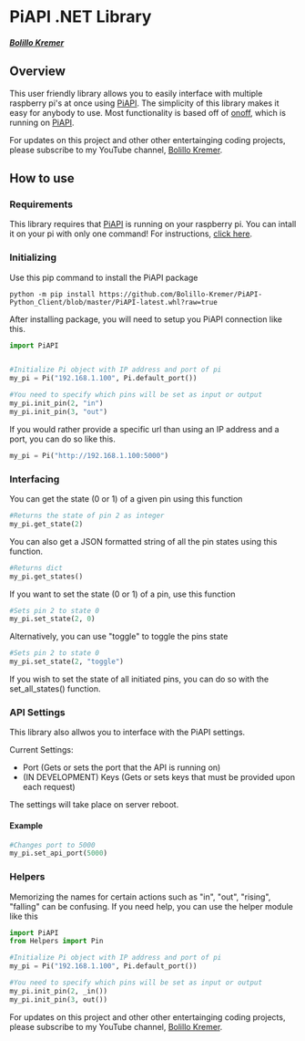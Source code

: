 # PiAPI .NET Library
##### [Bolillo Kremer](https://youtube.com/BolilloKremer?https://www.youtube.com/BolilloKremer?sub_confirmation=1)

## Overview
This user friendly library allows you to easily interface with multiple raspberry pi's at once using [PiAPI](https://github.com/Bolillo-Kremer/PiAPI). The simplicity of this library makes it easy for anybody to use. Most functionality is based off of [onoff](https://www.npmjs.com/package/onoff), which is running on [PiAPI](https://github.com/Bolillo-Kremer/PiAPI).

For updates on this project and other other entertainging coding projects, please subscribe to my YouTube channel, [Bolillo Kremer](https://youtube.com/BolilloKremer?https://www.youtube.com/BolilloKremer?sub_confirmation=1). 

## How to use

### Requirements
This library requires that [PiAPI](https://github.com/Bolillo-Kremer/PiAPI) is running on your raspberry pi. You can intall it on your pi with only one command! For instructions, [click here](https://github.com/Bolillo-Kremer/PiAPI/blob/master/README.md).

### Initializing
Use this pip command to install the PiAPI package
```
python -m pip install https://github.com/Bolillo-Kremer/PiAPI-Python_Client/blob/master/PiAPI-latest.whl?raw=true
```
After installing package, you will need to setup you PiAPI connection like this.

```py
import PiAPI
```
```py

#Initialize Pi object with IP address and port of pi
my_pi = Pi("192.168.1.100", Pi.default_port())

#You need to specify which pins will be set as input or output
my_pi.init_pin(2, "in")
my_pi.init_pin(3, "out")
```

If you would rather provide a specific url than using an IP address and a port, you can do so like this.
```py
my_pi = Pi("http://192.168.1.100:5000")
```


### Interfacing

You can get the state (0 or 1) of a given pin using this function
```py
#Returns the state of pin 2 as integer
my_pi.get_state(2)
```

You can also get a JSON formatted string of all the pin states using this function.

```py
#Returns dict
my_pi.get_states()
```
If you want to set the state (0 or 1) of a pin, use this function
```py
#Sets pin 2 to state 0
my_pi.set_state(2, 0)
```
Alternatively, you can use "toggle" to toggle the pins state
```py
#Sets pin 2 to state 0
my_pi.set_state(2, "toggle")
```

If you wish to set the state of all initiated pins, you can do so with the set_all_states() function.


### API Settings

This library also allwos you to interface with the PiAPI settings.

Current Settings:
* Port (Gets or sets the port that the API is running on)
* (IN DEVELOPMENT) Keys (Gets or sets keys that must be provided upon each request)

The settings will take place on server reboot.

#### Example
```py
#Changes port to 5000
my_pi.set_api_port(5000)
```

### Helpers

Memorizing the names for certain actions such as "in", "out", "rising", "falling" can be confusing.
If you need help, you can use the helper module like this


```py
import PiAPI
from Helpers import Pin

#Initialize Pi object with IP address and port of pi
my_pi = Pi("192.168.1.100", Pi.default_port())

#You need to specify which pins will be set as input or output
my_pi.init_pin(2, _in())
my_pi.init_pin(3, out())
```


For updates on this project and other other entertainging coding projects, please subscribe to my YouTube channel, [Bolillo Kremer](https://youtube.com/BolilloKremer?https://www.youtube.com/BolilloKremer?sub_confirmation=1). 
